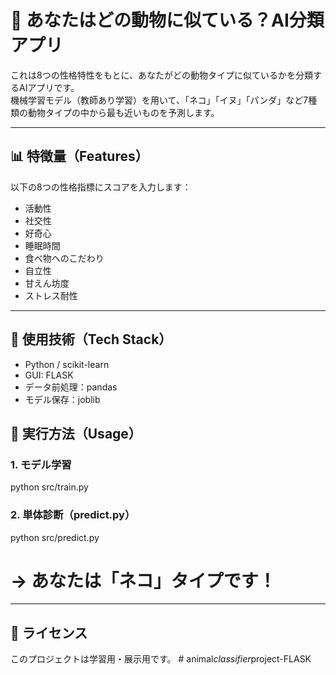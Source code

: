 # 🐾 あなたはどの動物に似ている？AI分類アプリ

これは8つの性格特性をもとに、あなたがどの動物タイプに似ているかを分類するAIアプリです。  
機械学習モデル（教師あり学習）を用いて、「ネコ」「イヌ」「パンダ」など7種類の動物タイプの中から最も近いものを予測します。

---

## 📊 特徴量（Features）

以下の8つの性格指標にスコアを入力します：

- 活動性  
- 社交性  
- 好奇心  
- 睡眠時間  
- 食べ物へのこだわり  
- 自立性  
- 甘えん坊度  
- ストレス耐性

---

## 🧠 使用技術（Tech Stack）

- Python / scikit-learn  
- GUI: FLASK
- データ前処理：pandas  
- モデル保存：joblib  



## 🚀 実行方法（Usage）

### 1. モデル学習

python src/train.py

### 2. 単体診断（predict.py）


python src/predict.py
# → あなたは「ネコ」タイプです！


---


## 📄 ライセンス

このプロジェクトは学習用・展示用です。
#   a n i m a l _ c l a s s i f i e r _ p r o j e c t - F L A S K  
 